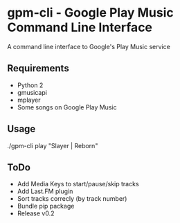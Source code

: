 gpm-cli - Google Play Music Command Line Interface
==================================================

A command line interface to Google's Play Music service

Requirements
------------
* Python 2
* gmusicapi
* mplayer
* Some songs on Google Play Music

Usage
-----
./gpm-cli play "Slayer | Reborn"


ToDo
----
* Add Media Keys to start/pause/skip tracks
* Add Last.FM plugin
* Sort tracks correcly (by track number)
* Bundle pip package
* Release v0.2 
